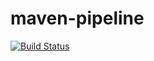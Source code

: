 # maven-pipeline

[![Build Status](https://travis-ci.com/githubfoam/maven-pipeline.svg?branch=main)](https://travis-ci.com/githubfoam/maven-pipeline)  

~~~~

~~~~
